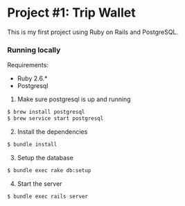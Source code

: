 # Project #1: Trip Wallet

This is my first project using Ruby on Rails and PostgreSQL. </br>

### Running locally

Requirements:

* Ruby 2.6.*
* Postgresql

1. Make sure postgresql is up and running

```sh
$ brew install postgresql
$ brew service start postgresql
```

2. Install the dependencies

```sh
$ bundle install
```

3. Setup the database

```sh
$ bundle exec rake db:setup
```

4. Start the server

```sh
$ bundle exec rails server
```

